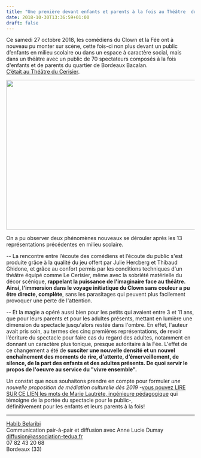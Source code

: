 ```yaml
---
title: "Une première devant enfants et parents à la fois au Théâtre  du Cerisier | OCT 2018"
date: 2018-10-30T13:36:59+01:00
draft: false
---
```


Ce samedi 27 octobre 2018, les comédiens du Clown et la Fée ont à nouveau pu monter sur scène, cette fois-ci non plus devant un public d’enfants en milieu scolaire ou dans un espace à caractère social, mais dans un théâtre avec un public de 70 spectateurs composés à la fois d'enfants et de parents du quartier de Bordeaux Bacalan.   
[C’était au Théâtre du Cerisier](http://www.lecerisier.org/index.php?option=com_content&view=article&id=302&Itemid=107).

<a href="http://www.lecerisier.org/index.php?option=com_content&view=article&id=302&Itemid=107" rel="Le Clown et la Fee au Cerisier"><img src="/images/lecerisier.png" alt="" width="600" height="400"/></a>

On a pu observer deux phénomènes nouveaux se dérouler après les 13 représentations précédentes en milieu scolaire.  
   
-- La rencontre entre l’écoute des comédiens et l’écoute du public s'est produite grâce à la qualité du jeu offert par Julie Hercberg et Thibaud Ghidone, et grâce au confort permis par les conditions techniques d'un théâtre équipé comme Le Cerisier, même avec la sobriété matérielle du décor scénique, **rappelant la puissance de l'imaginaire face au théâtre. Ainsi, l'immersion dans le voyage initiatique du Clown sans couleur a pu être directe, complète**, sans les parasitages qui peuvent plus facilement provoquer une perte de l'attention.    
    
-- Et la magie a opéré aussi bien pour les petits qui avaient entre 3 et 11 ans, que pour leurs parents et pour les adultes présents, mettant en lumière une dimension du spectacle jusqu'alors restée dans l'ombre. En effet, l'auteur avait pris soin, au termes des cinq premières représentations, de revoir l’écriture du spectacle pour faire cas du regard des adultes, notamment en donnant un caractère plus tonique, presque autoritaire à la Fée.  L'effet de ce changement a été de **susciter une nouvelle densité et un nouvel enchaînement des moments de rire, d'attente, d’émerveillement, de silence, de la part des enfants et des adultes présents. 
De quoi servir le propos de l'oeuvre au service du "vivre ensemble".**

Un constat que nous souhaitons prendre en compte pour formuler *une nouvelle proposition de médiation culturelle dès 2019* -[vous pouvez LIRE SUR CE LIEN les mots de Marie Lautrète, ingénieure pédagogique](https://leclownetlafee.fr/pages/les-notes-d-intentions/) qui témoigne de la portée du spectacle pour le public-,    
définitivement pour les enfants et leurs parents à la fois!

---
[Habib Belaribi](https://co-actions.coop/nos-metiers/les-entrepreneur-e-s/hbelaribi/)   
Communication pair-à-pair et diffusion avec Anne Lucie Dumay   
diffusion@association-tedua.fr   
07 82 43 20 68  
Bordeaux (33)
